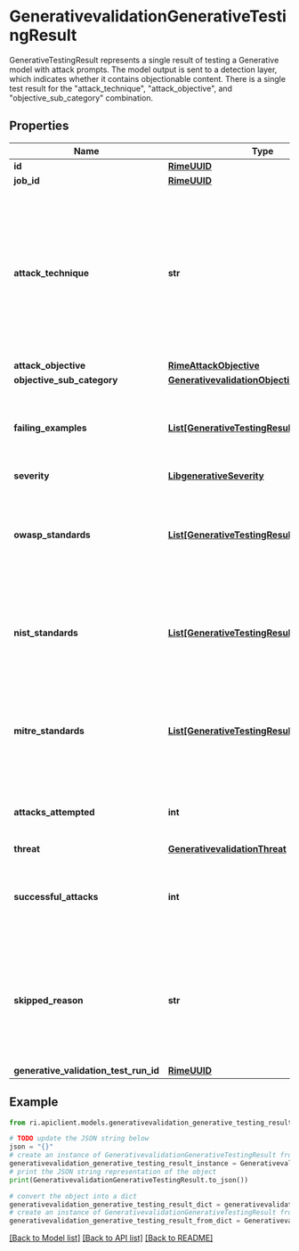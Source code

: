 # GenerativevalidationGenerativeTestingResult

GenerativeTestingResult represents a single result of testing a Generative model with attack prompts. The model output is sent to a detection layer, which indicates whether it contains objectionable content. There is a single test result for the \"attack_technique\", \"attack_objective\", and \"objective_sub_category\" combination.

## Properties

Name | Type | Description | Notes
------------ | ------------- | ------------- | -------------
**id** | [**RimeUUID**](RimeUUID.md) |  | [optional] 
**job_id** | [**RimeUUID**](RimeUUID.md) |  | [optional] 
**attack_technique** | **str** | The attack technique used in the prompt. This is a string because the types of attacks changes frequently over time depending on our threat intelligence. | [optional] 
**attack_objective** | [**RimeAttackObjective**](RimeAttackObjective.md) |  | [optional] 
**objective_sub_category** | [**GenerativevalidationObjectiveSubCategory**](GenerativevalidationObjectiveSubCategory.md) |  | [optional] 
**failing_examples** | [**List[GenerativeTestingResultExample]**](GenerativeTestingResultExample.md) | List of failing examples to demonstrate failures in this category. | [optional] 
**severity** | [**LibgenerativeSeverity**](LibgenerativeSeverity.md) |  | [optional] 
**owasp_standards** | [**List[GenerativeTestingResultStandardInfo]**](GenerativeTestingResultStandardInfo.md) | List of the OWASP AI risk standards associated with the attacks in these results. | [optional] 
**nist_standards** | [**List[GenerativeTestingResultStandardInfo]**](GenerativeTestingResultStandardInfo.md) | List of the NIST AI risk standards associated with the attacks in these results. | [optional] 
**mitre_standards** | [**List[GenerativeTestingResultStandardInfo]**](GenerativeTestingResultStandardInfo.md) | List of the MITRE AI risk standards associated with the attacks in these results. | [optional] 
**attacks_attempted** | **int** | The number of attacks attempted for these results. | [optional] 
**threat** | [**GenerativevalidationThreat**](GenerativevalidationThreat.md) |  | [optional] 
**successful_attacks** | **int** | The number of successful attacks completed for these results. | [optional] 
**skipped_reason** | **str** | Indicates that the test was skipped and provides a reason. If the test was not skipped this will be the empty string. | [optional] 
**generative_validation_test_run_id** | [**RimeUUID**](RimeUUID.md) |  | [optional] 

## Example

```python
from ri.apiclient.models.generativevalidation_generative_testing_result import GenerativevalidationGenerativeTestingResult

# TODO update the JSON string below
json = "{}"
# create an instance of GenerativevalidationGenerativeTestingResult from a JSON string
generativevalidation_generative_testing_result_instance = GenerativevalidationGenerativeTestingResult.from_json(json)
# print the JSON string representation of the object
print(GenerativevalidationGenerativeTestingResult.to_json())

# convert the object into a dict
generativevalidation_generative_testing_result_dict = generativevalidation_generative_testing_result_instance.to_dict()
# create an instance of GenerativevalidationGenerativeTestingResult from a dict
generativevalidation_generative_testing_result_from_dict = GenerativevalidationGenerativeTestingResult.from_dict(generativevalidation_generative_testing_result_dict)
```
[[Back to Model list]](../README.md#documentation-for-models) [[Back to API list]](../README.md#documentation-for-api-endpoints) [[Back to README]](../README.md)

